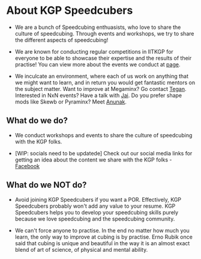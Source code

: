 # About KGP Speedcubers

* We are a bunch of Speedcubing enthuasists, who love to share the culture of speedcubing. Through events and workshops, we try to share the different aspects of speedcubing!
  
* We are known for conducting regular competitions in IITKGP for everyone to be able to showcase their expertise and the results of their practise! You can view more about the events we conduct at [page](/events/git-and-github.md).

* We inculcate an environment, where each of us work on anything that we might want to learn, and in return you would get fantastic mentors on the subject matter. Want to improve at Megaminx? Go contact [Tegan](https://www.worldcubeassociation.org/persons/2018JAIN01). Interested in NxN events? Have a talk with [Jai](https://www.worldcubeassociation.org/persons/2018SACH02). Do you prefer shape mods like Skewb or Pyraminx? Meet [Anunak](https://www.worldcubeassociation.org/persons/2017ROYA01).
  
## What do we do?  

* We conduct workshops and events to share the culture of speedcubing with the KGP folks.

* [WIP: socials need to be updatede] Check out our social media links for getting an idea about the content we share with the KGP folks - [Facebook](https://www.facebook.com/kgpspeedcubers/about)

## What do we NOT do?

* Avoid joining KGP Speedcubers if you want a POR. Effectively, KGP Speedcubers probably won't add any value to your resume. KGP Speedcubers helps you to develop your speedcubing skills purely because we love speedcubing and the speedcubing community.

* We can't force anyone to practise. In the end no matter how much you learn, the only way to improve at cubing is by practise. Erno Rubik once said that cubing is unique and beautiful in the way it is an almost exact blend of art of science, of physical and mental ability.
